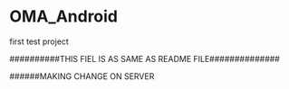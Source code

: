 OMA_Android
===========

first test project

##########THIS FIEL IS AS SAME AS README FILE##############



######MAKING CHANGE ON SERVER 
